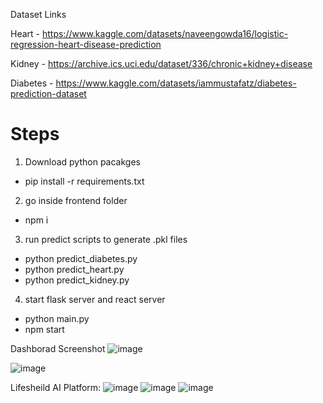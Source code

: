 Dataset Links

Heart - https://www.kaggle.com/datasets/naveengowda16/logistic-regression-heart-disease-prediction

Kidney - https://archive.ics.uci.edu/dataset/336/chronic+kidney+disease

Diabetes - https://www.kaggle.com/datasets/iammustafatz/diabetes-prediction-dataset

# Steps

1) Download python pacakges
- pip install -r requirements.txt

2) go inside frontend folder
- npm i 

3) run predict scripts to generate .pkl files
- python predict_diabetes.py
- python predict_heart.py
- python predict_kidney.py
  
4) start flask server and react server
- python main.py
- npm start

Dashborad Screenshot
![image](https://github.com/user-attachments/assets/5c9e7179-60c1-4484-ae7c-0bc4dbc56aaf)

![image](https://github.com/user-attachments/assets/73740dad-2ae6-4b5e-9a07-835b35448576)

Lifesheild AI Platform:
![image](https://github.com/user-attachments/assets/6f6f701c-aca3-4131-ad42-4d29acd5bdc9)
![image](https://github.com/user-attachments/assets/897af3ab-69cd-4e00-a60b-02a24812fb75)
![image](https://github.com/user-attachments/assets/f16519fc-66e4-4053-9dfb-7cf4def67d0c)




